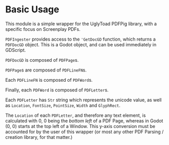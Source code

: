 # Basic Usage

This module is a simple wrapper for the UglyToad PDFPig library, with a specific focus on Screenplay PDFs.

`PDFIngester` provides access to the `'GetDocGD` function, which returns a `PDFDocGD` object. This is a Godot object, and can be used immediately in GDScript.

`PDFDocGD` is composed of `PDFPage`s.

`PDFPage`s are composed of `PDFLineFN`s.

Each `PDFLineFN` is composed of `PDFWord`s.

Finally, each `PDFWord` is composed of `PDFLetter`s.

Each `PDFLetter` has `Str` string which represents the unicode value, as well as `Location`, `FontSize`, `PointSize`, `Width` and `GlyphRect`.

The `Location` of each `PDFLetter`, and therefore any text element, is calculated  with 0, 0 being the *bottom left* of a PDF Page, whereas
in Godot (0, 0) starts at the top left of a Window. This y-axis conversion must be accounted for by the user of this wrapper (or most any
other PDF Parsing / creation library, for that matter.)